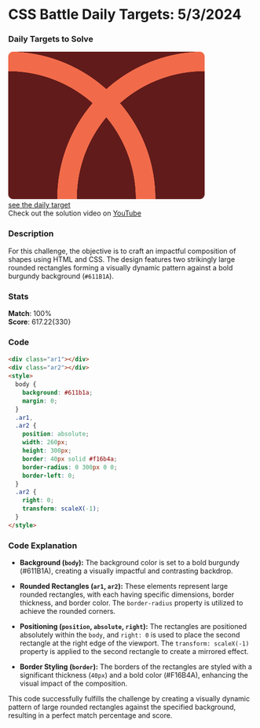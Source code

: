 # CSS Battle Daily Targets: 5/3/2024

### Daily Targets to Solve

![picture of daily target](./images/5.png)  
[see the daily target](https://cssbattle.dev/play/p1cEpHID7syoP2rt3Qrk)  
Check out the solution video on [YouTube](https://www.youtube.com/watch?v=Il_OewOY59o)

### Description

For this challenge, the objective is to craft an impactful composition of shapes using HTML and CSS. The design features two strikingly large rounded rectangles forming a visually dynamic pattern against a bold burgundy background (`#611B1A`).

### Stats

**Match**: 100%  
**Score**: 617.22{330}

### Code

```html
<div class="ar1"></div>
<div class="ar2"></div>
<style>
  body {
    background: #611b1a;
    margin: 0;
  }
  .ar1,
  .ar2 {
    position: absolute;
    width: 260px;
    height: 300px;
    border: 40px solid #f16b4a;
    border-radius: 0 300px 0 0;
    border-left: 0;
  }
  .ar2 {
    right: 0;
    transform: scaleX(-1);
  }
</style>
```

### Code Explanation

- **Background (`body`):** The background color is set to a bold burgundy (#611B1A), creating a visually impactful and contrasting backdrop.

- **Rounded Rectangles (`ar1`, `ar2`):** These elements represent large rounded rectangles, with each having specific dimensions, border thickness, and border color. The `border-radius` property is utilized to achieve the rounded corners.

- **Positioning (`position`, `absolute`, `right`):** The rectangles are positioned absolutely within the `body`, and `right: 0` is used to place the second rectangle at the right edge of the viewport. The `transform: scaleX(-1)` property is applied to the second rectangle to create a mirrored effect.

- **Border Styling (`border`):** The borders of the rectangles are styled with a significant thickness (`40px`) and a bold color (#F16B4A), enhancing the visual impact of the composition.

This code successfully fulfills the challenge by creating a visually dynamic pattern of large rounded rectangles against the specified background, resulting in a perfect match percentage and score.
